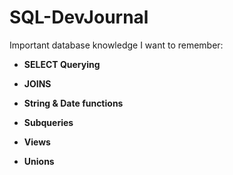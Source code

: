 # SQL-DevJournal

Important database knowledge I want to remember:

- **SELECT Querying**


- **JOINS**


- **String & Date functions**

- **Subqueries**

- **Views**

- **Unions**
